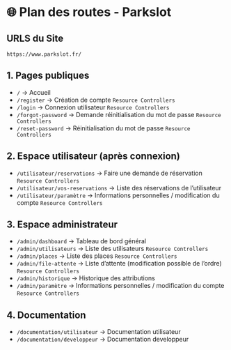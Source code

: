 # 🌐 Plan des routes - Parkslot

## URLS du Site
`https://www.parkslot.fr/`

## 1. Pages publiques
- `/` → Accueil
- `/register` → Création de compte                                              `Resource Controllers`
- `/login` → Connexion utilisateur                                              `Resource Controllers`
- `/forgot-password` → Demande réinitialisation du mot de passe                 `Resource Controllers`
- `/reset-password` → Réinitialisation du mot de passe                          `Resource Controllers`

## 2. Espace utilisateur (après connexion)
- `/utilisateur/reservations` → Faire une demande de réservation                `Resource Controllers`
- `/utilisateur/vos-reservations` → Liste des réservations de l’utilisateur
- `/utilisateur/paramètre` → Informations personnelles / modification du compte `Resource Controllers`

## 3. Espace administrateur
- `/admin/dashboard` → Tableau de bord général
- `/admin/utilisateurs` → Liste des utilisateurs                                `Resource Controllers`
- `/admin/places` → Liste des places                                            `Resource Controllers`
- `/admin/file-attente` → Liste d’attente (modification possible de l’ordre)    `Resource Controllers`
- `/admin/historique` → Historique des attributions
- `/admin/paramètre` → Informations personnelles / modification du compte       `Resource Controllers`

## 4. Documentation

- `/documentation/utilisateur` → Documentation utilisateur 
- `/documentation/developpeur` → Documentation developpeur  